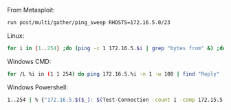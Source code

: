 From Metasploit:

```bash
run post/multi/gather/ping_sweep RHOSTS=172.16.5.0/23
```

Linux:

```bash
for i in {1..254} ;do (ping -c 1 172.16.5.$i | grep "bytes from" &) ;done
```

Windows CMD:

```bash
for /L %i in (1 1 254) do ping 172.16.5.%i -n 1 -w 100 | find "Reply"
```

Windows Powershell:

```bash
1..254 | % {"172.16.5.$($_): $(Test-Connection -count 1 -comp 172.15.5.$($_) -quiet)"}
```

